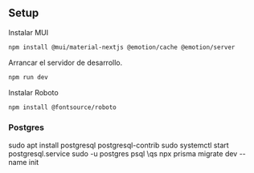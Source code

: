 
## Setup

Instalar MUI
```bash
npm install @mui/material-nextjs @emotion/cache @emotion/server
```

Arrancar el servidor de desarrollo.
```bash
npm run dev
```

Instalar Roboto
```bash
npm install @fontsource/roboto
```

### Postgres

sudo apt install postgresql postgresql-contrib
sudo systemctl start postgresql.service
sudo -u postgres psql
\qs
npx prisma migrate dev --name init